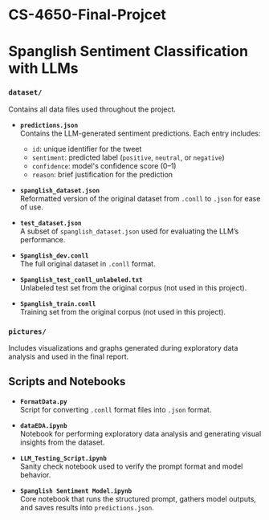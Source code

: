# CS-4650-Final-Projcet
# Spanglish Sentiment Classification with LLMs

### `dataset/`
Contains all data files used throughout the project.

- **`predictions.json`**  
  Contains the LLM-generated sentiment predictions. Each entry includes:  
  - `id`: unique identifier for the tweet  
  - `sentiment`: predicted label (`positive`, `neutral`, or `negative`)  
  - `confidence`: model's confidence score (0–1)  
  - `reason`: brief justification for the prediction

- **`spanglish_dataset.json`**  
  Reformatted version of the original dataset from `.conll` to `.json` for ease of use.

- **`test_dataset.json`**  
  A subset of `spanglish_dataset.json` used for evaluating the LLM’s performance.

- **`Spanglish_dev.conll`**  
  The full original dataset in `.conll` format.

- **`Spanglish_test_conll_unlabeled.txt`**  
  Unlabeled test set from the original corpus (not used in this project).

- **`Spanglish_train.conll`**  
  Training set from the original corpus (not used in this project).

### `pictures/`
Includes visualizations and graphs generated during exploratory data analysis and used in the final report.

## Scripts and Notebooks

- **`FormatData.py`**  
  Script for converting `.conll` format files into `.json` format.

- **`dataEDA.ipynb`**  
  Notebook for performing exploratory data analysis and generating visual insights from the dataset.

- **`LLM_Testing_Script.ipynb`**  
  Sanity check notebook used to verify the prompt format and model behavior.

- **`Spanglish Sentiment Model.ipynb`**  
  Core notebook that runs the structured prompt, gathers model outputs, and saves results into `predictions.json`.